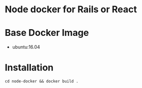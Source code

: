 # Node docker for Rails or React

# Base Docker Image

* ubuntu:16.04

# Installation

`cd node-docker && docker build .`
